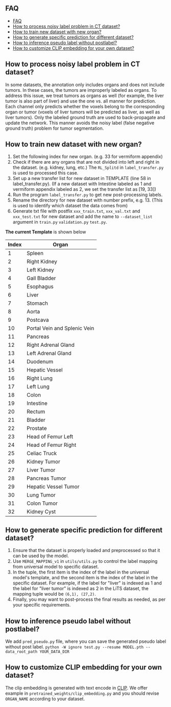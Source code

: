 ## FAQ

- [FAQ](#faq)
- [How to process noisy label problem in CT dataset?](#how-to-process-noisy-label-problem-in-ct-dataset)
- [How to train new dataset with new organ?](#how-to-train-new-dataset-with-new-organ)
- [How to generate specific prediction for different dataset?](#how-to-generate-specific-prediction-for-different-dataset)
- [How to inference pseudo label without postlabel?](#how-to-inference-pseudo-label-without-postlabel)
- [How to customize CLIP embedding for your own dataset?](#how-to-customize-clip-embedding-for-your-own-dataset)

 
 ## How to process noisy label problem in CT dataset?
In some datasets, the annotation only includes organs and does not include tumors. In these cases, the tumors are improperly labeled as organs. To address this issue, we treat tumors as organs as well (for example, the liver tumor is also part of liver) and use the one vs. all manner for prediction. Each channel only predicts whether the voxels belong to the corresponding organ or tumor (voxels of liver tumors will be predicted as liver, as well as liver tumors). Only the labeled ground truth are used to back-propagate and update the network. This manner avoids the noisy label (false negative ground truth) problem for tumor segmentation.


 ## How to train new dataset with new organ?
1. Set the following index for new organ. (e.g. 33 for vermiform appendix)  
2. Check if there are any organs that are not divided into left and right in the dataset. (e.g. kidney, lung, etc.) The `RL_Splitd` in `label_transfer.py` is used to processed this case.  
3. Set up a new transfer list for new dataset in TEMPLATE (line 58 in label_transfer.py). (If a new dataset with Intestine labeled as 1 and vermiform appendix labeled as 2, we set the transfer list as [19, 33])  
4. Run the program `label_transfer.py` to get new post-processing labels.  
5. Rename the directory for new dataset with number prefix, e.g. 13. (This is used to identify which dataset the data comes from)
6. Generate txt file with postfix `xxx_train.txt`, `xxx_val.txt` and `xxx_test.txt` for new dataset and add the name to `--dataset_list` argument in `train.py` `validation.py` `test.py`.  

**The current Template** is shown below

|  Index   | Organ  |
|  ----  | ----  |
| 1  | Spleen |
| 2  | Right Kidney |
| 3  | Left Kidney |
| 4  | Gall Bladder |
| 5  | Esophagus |
| 6  | Liver |
| 7  | Stomach |
| 8  | Aorta |
| 9  | Postcava |
| 10  | Portal Vein and Splenic Vein |
| 11  | Pancreas |
| 12  | Right Adrenal Gland |
| 13  | Left Adrenal Gland |
| 14  | Duodenum |
| 15  | Hepatic Vessel |
| 16  | Right Lung |
| 17  | Left Lung |
| 18  | Colon |
| 19  | Intestine |
| 20  | Rectum |
| 21  | Bladder |
| 22  | Prostate |
| 23  | Head of Femur Left |
| 24  | Head of Femur Right |
| 25  | Celiac Truck |
| 26  | Kidney Tumor |
| 27  | Liver Tumor |
| 28  | Pancreas Tumor |
| 29  | Hepatic Vessel Tumor |
| 30  | Lung Tumor |
| 31  | Colon Tumor |
| 32  | Kidney Cyst |

 ## How to generate specific prediction for different dataset?
1. Ensure that the dataset is properly loaded and preprocessed so that it can be used by the model.  
2. Use `MERGE_MAPPING_v1` in `utils/utils.py` to control the label mapping from universal model to specific dataset.  
3. In the tuple, the first item is the index of the label in the universal model's template, and the second item is the index of the label in the specific dataset. For example, if the label for "liver" is indexed as 1 and the label for "liver tumor" is indexed as 2 in the LiTS dataset, the mapping tuple would be `(6,1), (27,2)`.  
4. Finally, you may want to post-process the final results as needed, as per your specific requirements.

 ## How to inference pseudo label without postlabel?
We add `pred_pseudo.py` file, where you can save the generated pseudo label without post label. `python -W ignore test.py --resume MODEL.pth --data_root_path YOUR_DATA_DIR`

 ## How to customize CLIP embedding for your own dataset?
The clip embedding is generated with text encode in [CLIP](https://github.com/openai/CLIP). We offer example in `pretrained_weights/clip_embedding.py` and you should revise `ORGAN_NAME` according to your dataset. 

